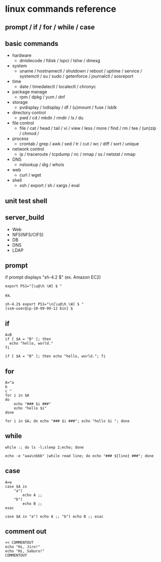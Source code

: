 # linux commands reference  
## prompt / if / for / while / case 
## basic commands
- hardware
  - dmidecode / fdisk / lspci / lshw / dmesg
- system
  - uname / hostnamectl / shutdown / reboot / uptime / service / systemctl / su / sudo / getenforce / journalctl / sosreport
- time
  - date / timedatectl / localectl / chronyc
- package manage
  - rpm / dpkg / yum / dnf
- storage
  - pvdisplay / lvdisplay / df / (u)mount / fuse / lsblk
- directory control
  - pwd / cd / mkdir / rmdir / ls / du
- file control
  - file / cat / head / tail / vi / view / less / more / find / rm / tee / (un)zip / chmod / 
- process
  - crontab / grep / awk / sed / tr / cut / wc / diff / sort / unique
- network control
  - ip / traceroute / tcpdump / nc / nmap / ss / netstat / nmap
- DNS
  - nslookup / dig / whois
- web
  - curl / wget
- shell
  - ssh / export / sh / xargs / eval
## unit test shell
## server_build
- Web
- NFS(NFS/CIFS)
- DB
- DNS
- LDAP

## prompt
if prompt displays "sh-4.2 $" (ex. Amazon EC2)  
```
export PS1="[\u@\h \W] $ "
```
ex. 
```
sh-4.2$ export PS1="\n[\u@\h \W] $ "
[ssm-user@ip-10-99-99-12 bin] $
```

## if
```
A=B
if [ $A = "B" ]; then
  echo "hello, world."
fi
```
```
if [ $A = "B" ]; then echo "hello, world."; fi

```
## for
```
A="a 
b 
c "
for i in $A
do 
    echo "### $i ###"
    echo "hello $i"
done
```
```
for i in $A; do echo "### $i ###"; echo "hello $i "; done
```
## while
```
while :; do ls -l;sleep 2;echo; done
```
```
echo -e "aaa\nbbb" |while read line; do echo "### ${line} ###"; done
```
## case
```
A=a
case $A in
    "a")
        echo A ;;
    "b")
        echo B ;;
esac
```
```
case $A in "a") echo A ;; "b") echo B ;; esac
```
## comment out
```
<< COMMENTOUT
echo "Hi, Jiro!"
echo "Hi, Saburo!"
COMMENTOUT
```
